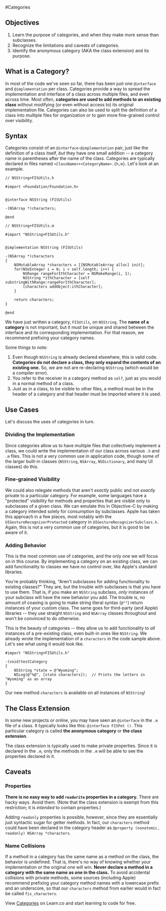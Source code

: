 #Categories

## Objectives

1. Learn the purpose of categories, and when they make more sense than subclasses.
2. Recognize the limitations and caveats of categories.
3. Identify the anonymous category (AKA the class extension) and its purpose.


## What is a Category?

In most of the code we've seen so far, there has been just one `@interface` and `@implementation` per class. Categories provide a way to spread the implementation and interface of a class across multiple files, and even across time. Most often, **categories are used to add methods to an existing class** without modifying (or even without access to) its original implementation file. Categories can also be used to split the definition of a class into multiple files for organization or to gain more fine-grained control over visibility.

## Syntax

Categories consist of an `@interface`-`@implementation` pair, just like the definition of a class itself, *but* they have one small addition -- a category name in parentheses after the name of the class. Categories are typically declared in files named `<ClassName>+<CategoryName>.{h,m}`. Let's look at an example.

```objc
// NSString+FISUtils.h

#import <Foundation/Foundation.h>


@interface NSString (FISUtils)

-(NSArray *)characters;

@end
```

```objc
// NSString+FISUtils.m

#import "NSString+FISUtils.h"


@implementation NSString (FISUtils)

-(NSArray *)characters
{
    NSMutableArray *characters = [[NSMutableArray alloc] init];
    for(NSUInteger i = 0; i < self.length; i++) {
        NSRange rangeForIthCharacter = NSMakeRange(i, 1);
        NSString *ithCharacter = [self substringWithRange:rangeForIthCharacter];
        [characters addObject:ithCharacter];
    }
    
    return characters;
}

@end
```

We have just written a category, `FISUtils`, on `NSString`. The **name of a category** is not important, but it must be unique and shared between the interface and its corresponding implementation. For that reason, we recommend prefixing your category names.


Some things to note:

1. Even though `NSString` is already declared elsewhere, this is valid code. **Categories do not declare a class, they only expand the contents of an existing one.** So, we are not are re-declaring `NSString` (which would be a compiler error).
2. You refer to the receiver in a category method as `self`, just as you would in a normal method of a class.
3. Just as in a class, to be visible to other files, a method must be in the header of a category and that header must be imported where it is used.


## Use Cases

Let's discuss the uses of categories in turn.

### Dividing the Implementation

Since categories allow us to have multiple files that collectively implement a class, we could write the implementation of our class across various `.h` and `.m` files. This is not a very common use in application code, though some of the larger built-in classes (`NSString`, `NSArray`, `NSDictionary`, and many UI classes) do this.


### Fine-grained Visibility

We could also relegate methods that aren't *exactly* public and not *exactly* private to a particular category. For example, some languages have a "protected" visibility for methods and properties that are visible only to subclasses of a given class. We can emulate this in Objective-C by making a category intended solely for consumption by subclasses. Apple has taken this approach in a few places, most notably with the `UIGestureRecognizerProtected` category in `UIGestureRecognizerSubclass.h`. Again, this is not a very common use of categories, but it is good to be aware of it.

### Adding Behavior

This is the most common use of categories, and the only one we will focus on in this course. By implementing a category on an existing class, we can add functionality to classes we have no control over, like Apple's standard libraries.

You're probably thinking, "Aren't subclasses for adding functionality to existing classes?" They are, but the trouble with subclasses is that you have to use them. That is, if you make an `NSString` subclass, *only* instances of your subclass will have the new behavior you add. The trouble is, no amount of coaxing is going to make string literal syntax (`@""`) return instances of your custom class. The same goes for third-party (and Apple) libraries -- they use straight `NSString` and `NSArray` classes throughout and won't be convinced to do otherwise.

This is the beauty of categories -- they allow us to add functionality to *all* instances of a pre-existing class, even built-in ones like `NSString`. We already wrote the implementation of a `characters` in the code sample above. Let's see what using it would look like. 

```objc
#import "NSString+FISUtils.h"

-(void)testCategory
{
    NSString *state = @"Wyoming";
    NSLog(@"%@", [state characters]);  // Prints the letters in "Wyoming" as an array
}
```

Our new method `characters` is available on all instances of `NSString`!


## The Class Extension

In some new projects or online, you may have seen an `@interface` in the `.m` file of a class. It typically looks like this: `@interface FISPet ()`. This particular category is called **the anonymous category** or **the class extension**.

The class extension is typically used to make private properties. Since it is declared in the `.m`, only the methods in the `.m` will be able to see the properties declared in it.


## Caveats

### Properties

**There is no easy way to add `readwrite` properties in a category.** There are hacky ways. Avoid them. (Note that the class extension is exempt from this restriction; it is *intended* to contain properties.)

Adding `readonly` properties is possible, however, since they are essentially just syntactic sugar for getter methods. In fact, our `characters` method could have been declared in the category header as `@property (nonatomic, readonly) NSArray *characters`.


### Name Collisions

If a method in a category has the same name as a method on the class, the behavior is undefined. That is, there's no way of knowing whether your implementation or the original one will win. **Never declare a method in a category with the same name as one in the class.** To avoid accidental collisions with private methods, some sources (including Apple) recommend prefixing your category method names with a lowercase prefix and an underscore, so that our `characters` method from earlier would in fact be called `fis_characters`.

<p data-visibility='hidden'>View <a href='https://learn.co/lessons/reading-ios-categories' title='Categories'>Categories</a> on Learn.co and start learning to code for free.</p>
